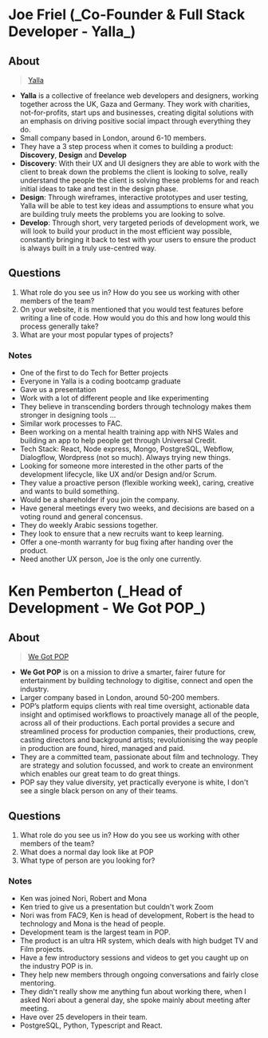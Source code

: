 # Joe Friel (\_Co-Founder & Full Stack Developer - **Yalla\_**)

## About

> [Yalla](https://www.yallacooperative.com/)

- **Yalla** is a collective of freelance web developers and designers, working together across the UK, Gaza and Germany. They work with charities, not-for-profits, start ups and businesses, creating digital solutions with an emphasis on driving positive social impact through everything they do.
- Small company based in London, around 6-10 members.
- They have a 3 step process when it comes to building a product: **Discovery**, **Design** and **Develop**
- **Discovery**: With their UX and UI designers they are able to work with the client to break down the problems the client is looking to solve, really understand the people the client is solving these problems for and reach initial ideas to take and test in the design phase.
- **Design**: Through wireframes, interactive prototypes and user testing, Yalla will be able to test key ideas and assumptions to ensure what you are building truly meets the problems you are looking to solve.
- **Develop**: Through short, very targeted periods of development work, we will look to build your product in the most efficient way possible, constantly bringing it back to test with your users to ensure the product is always built in a truly use-centred way.

## Questions

1. What role do you see us in? How do you see us working with other members of the team?
2. On your website, it is mentioned that you would test features before writing a line of code. How would you do this and how long would this process generally take?
3. What are your most popular types of projects?

### Notes

- One of the first to do Tech for Better projects
- Everyone in Yalla is a coding bootcamp graduate
- Gave us a presentation
- Work with a lot of different people and like experimenting
- They believe in transcending borders through technology makes them stronger in designing tools ...
- Similar work processes to FAC.
- Been working on a mental health training app with NHS Wales and building an app to help people get through Universal Credit.
- Tech Stack: React, Node express, Mongo, PostgreSQL, Webflow, Dialogflow, Wordpress (not so much). Always trying new things.
- Looking for someone more interested in the other parts of the development lifecycle, like UX and/or Design and/or Scrum.
- They value a proactive person (flexible working week), caring, creative and wants to build something.
- Would be a shareholder if you join the company.
- Have general meetings every two weeks, and decisions are based on a voting round and general concensus.
- They do weekly Arabic sessions together.
- They look to ensure that a new recruits want to keep learning.
- Offer a one-month warranty for bug fixing after handing over the product.
- Need another UX person, Joe is the only one currently.

# Ken Pemberton (\_Head of Development - **We Got POP\_**)

## About

> [We Got POP](https://www.wegotpop.com/)

- **We Got POP** is on a mission to drive a smarter, fairer future for entertainment by building technology to digitise, connect and open the industry.
- Larger company based in London, around 50-200 members.
- POP’s platform equips clients with real time oversight, actionable data insight and optimised workflows to proactively manage all of the people, across all of their productions. Each portal provides a secure and streamlined process for production companies, their productions, crew, casting directors and background artists; revolutionising the way people in production are found, hired, managed and paid.
- They are a committed team, passionate about film and technology. They are strategy and solution focussed, and work to create an environment which enables our great team to do great things.
- POP say they value diversity, yet practically everyone is white, I don't see a single black person on any of their teams.

## Questions

1. What role do you see us in? How do you see us working with other members of the team?
2. What does a normal day look like at POP
3. What type of person are you looking for?

### Notes

- Ken was joined Nori, Robert and Mona
- Ken tried to give us a presentation but couldn't work Zoom
- Nori was from FAC9, Ken is head of development, Robert is the head to technology and Mona is the head of people.
- Development team is the largest team in POP.
- The product is an ultra HR system, which deals with high budget TV and Film projects.
- Have a few introductory sessions and videos to get you caught up on the industry POP is in.
- They help new members through ongoing conversations and fairly close mentoring.
- They didn't really show me anything fun about working there, when I asked Nori about a general day, she spoke mainly about meeting after meeting.
- Have over 25 developers in their team.
- PostgreSQL, Python, Typescript and React.
